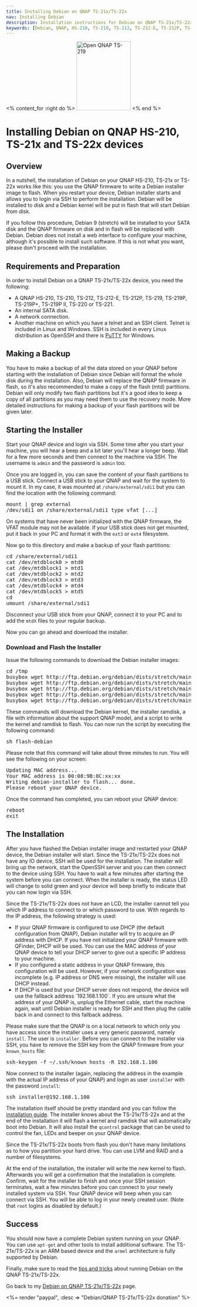 ```yaml
---
title: Installing Debian on QNAP TS-21x/TS-22x
nav: Installing Debian
description: Installation instructions for Debian on QNAP TS-21x/TS-22x
keywords: [Debian, QNAP, HS-210, TS-210, TS-212, TS-212-E, TS-212P, TS-219, TS-219P, TS-219P+, TS-220, TS-221, ARM, armel, installation]
---
```


<% content_for :right do %>
<img src = "../images/r_ts219p.jpg" class="border" alt="Open QNAP TS-219" width="148" height="188" />
<% end %>

<h1>Installing Debian on QNAP HS-210, TS-21x and TS-22x devices</h1>

<h2>Overview</h2>

In a nutshell, the installation of Debian on your QNAP HS-210, TS-21x or TS-22x works like
this: you use the QNAP firmware to write a Debian installer image to flash.
When you restart your device, Debian installer starts and allows you to
login via SSH to perform the installation.  Debian will be installed to
disk and a Debian kernel will be put in flash that will start Debian from
disk.

If you follow this procedure, Debian 9 (stretch) will be installed to
your SATA disk and the QNAP firmware on disk and in flash will be replaced
with Debian.  Debian does not install a web interface to configure your
machine, although it's possible to install such software.  If this is not
what you want, please don't proceed with the installation.

<h2>Requirements and Preparation</h2>

In order to install Debian on a QNAP TS-21x/TS-22x device, you need the following:

<ul>

<li>A QNAP HS-210, TS-210, TS-212, TS-212-E, TS-212P, TS-219, TS-219P, TS-219P+, TS-219P II, TS-220 or TS-221.</li>

<li>An internal SATA disk.</li>

<li>A network connection.</li>

<li>Another machine on which you have a telnet and an SSH client.  Telnet
is included in Linux and Windows.  SSH is included in every Linux
distribution as OpenSSH and there is <a href =
"http://www.chiark.greenend.org.uk/~sgtatham/putty/download.html">PuTTY</a>
for Windows.</li>

</ul>

<h2>Making a Backup</h2>

You have to make a backup of all the data stored on your QNAP before
starting with the installation of Debian since Debian will format the whole
disk during the installation.  Also, Debian will replace the QNAP firmware
in flash, so it's also recommended to make a copy of the flash (mtd)
partitions.  Debian will only modify two flash partitions but
it's a good idea to keep a copy of all partitions as you may need them to
use the recovery mode.  More detailed instructions for making a backup of
your flash partitions will be given later.

<h2>Starting the Installer</h2>

Start your QNAP device and login via SSH.  Some time after you start your
machine, you will hear a beep and a bit later you'll hear a longer beep.
Wait for a few more seconds and then connect to the machine via SSH.  The
username is `admin` and the password is `admin` too.

Once you are logged in, you can save the content of your flash partitions
to a USB stick.  Connect a USB stick to your QNAP and wait for the system
to mount it.  In my case, it was mounted at `/share/external/sdi1` but you
can find the location with the following command:

<div class="code">
<pre>
mount | grep external
/dev/sdi1 on /share/external/<span class="input">sdi1</span> type vfat [...]
</pre>
</div>

On systems that have never been initialized with the QNAP firmware, the
VFAT module may not be available.  If your USB stick does not get mounted,
put it back in your PC and format it with the `ext3` or `ext4` filesystem.

Now go to this directory and make a backup of your flash partitions:

<div class="code">
<pre>
cd /share/external/sdi1
cat /dev/mtdblock0 &gt; mtd0
cat /dev/mtdblock1 &gt; mtd1
cat /dev/mtdblock2 &gt; mtd2
cat /dev/mtdblock3 &gt; mtd3
cat /dev/mtdblock4 &gt; mtd4
cat /dev/mtdblock5 &gt; mtd5
cd
umount /share/external/sdi1
</pre>
</div>

Disconnect your USB stick from your QNAP, connect it to your PC and to add
the `mtdX` files to your regular backup.

Now you can go ahead and download the installer.

<h3><a id = "download">Download and Flash the Installer</a></h3>

Issue the following commands to download the Debian installer images:

<div class="code">
<pre>
cd /tmp
busybox wget http://ftp.debian.org/debian/dists/stretch/main/installer-armel/current/images/kirkwood/network-console/qnap/ts-21x/initrd
busybox wget http://ftp.debian.org/debian/dists/stretch/main/installer-armel/current/images/kirkwood/network-console/qnap/ts-21x/kernel-6281
busybox wget http://ftp.debian.org/debian/dists/stretch/main/installer-armel/current/images/kirkwood/network-console/qnap/ts-21x/kernel-6282
busybox wget http://ftp.debian.org/debian/dists/stretch/main/installer-armel/current/images/kirkwood/network-console/qnap/ts-21x/flash-debian
busybox wget http://ftp.debian.org/debian/dists/stretch/main/installer-armel/current/images/kirkwood/network-console/qnap/ts-21x/model
</pre>
</div>

These commands will download the Debian kernel, the installer ramdisk, a
file with information about the support QNAP model, and a script to write
the kernel and ramdisk to flash.  You can now run the script by executing
the following command:

<div class="code">
<pre>
sh flash-debian
</pre>
</div>

Please note that this command will take about three minutes to run.  You
will see the following on your screen:

<div class="code">
<pre>
Updating MAC address...
Your MAC address is 00:08:9B:8C:xx:xx
Writing debian-installer to flash... done.
Please reboot your QNAP device.
</pre>
</div>

Once the command has completed, you can reboot your QNAP device:

<div class="code">
<pre>
reboot
exit
</pre>
</div>

<h2><a id = "install">The Installation</a></h2>

After you have flashed the Debian installer image and restarted your QNAP
device, the Debian installer will start.  Since the TS-21x/TS-22x does not have
any IO device, SSH will be used for the installation.  The installer will
bring up the network, start the OpenSSH server and you can then connect to
the device using SSH.  You have to wait a few minutes after starting the
system before you can connect.  When the installer is ready, the status LED
will change to solid green and your device will beep briefly to indicate
that you can now login via SSH.

<a id = "net-config"></a>

Since the TS-21x/TS-22x does not have an LCD, the installer cannot tell you which
IP address to connect to or which password to use.  With regards to the IP
address, the following strategy is used:

<ul>

<li>If your QNAP firmware is configured to use DHCP (the default
configuration from QNAP), Debian installer will try to acquire an IP
address with DHCP.  If you have not initialized your QNAP firmware with
QFinder, DHCP will be used.  You can use the MAC address of your QNAP
device to tell your DHCP server to give out a specific IP address to your
machine.</li>

<li>If you configured a static address in your QNAP firmware, this
configuration will be used.  However, if your network configuration was
incomplete (e.g. IP address or DNS were missing), the installer will use
DHCP instead.</li>

<li>If DHCP is used but your DHCP server does not respond, the device will
use the fallback address `192.168.1.100`.  If you are unsure what the
address of your QNAP is, unplug the Ethernet cable, start the machine
again, wait until Debian installer is ready for SSH and then plug the cable
back in and connect to this fallback address.</li>

</ul>

Please make sure that the QNAP is on a local network to which only you
have access since the installer uses a very generic password, namely
`install`. The user is `installer`.  Before you can connect to the
installer via SSH, you have to remove the SSH key from the QNAP firmware
from your `known_hosts` file:

<div class="code">
<pre>
ssh-keygen -f ~/.ssh/known_hosts -R <span class="input">192.168.1.100</span>
</pre>
</div>

Now connect to the installer (again, replacing the address in the
example with the actual IP address of your QNAP) and login as user
`installer` with the password `install`:

<div class="code">
<pre>
ssh installer@<span class="input">192.168.1.100</span>
</pre>
</div>

The installation itself should be pretty standard and you can follow the <a
href = "http://www.debian.org/releases/stretch/armel/">installation
guide</a>.  The installer knows about the TS-21x/TS-22x and at the end of the
installation it will flash a kernel and ramdisk that will automatically
boot into Debian.  It will also install the `qcontrol` package that can be
used to control the fan, LEDs and beeper on your QNAP device.

Since the TS-21x/TS-22x boots from flash you don't have many limitations as to how
you partition your hard drive.  You can use LVM and RAID and a number of
filesystems.

At the end of the installation, the installer will write the new kernel to
flash.  Afterwards you will get a confirmation that the installation is
complete.  Confirm, wait for the installer to finish and once your SSH
session terminates, wait a few minutes before you can connect to your newly
installed system via SSH.  Your QNAP device will beep when you can connect via
SSH.  You will be able to log in your newly created user.  (Note that
`root` logins as disabled by default.)

<h2>Success</h2>

You should now have a complete Debian system running on your QNAP.  You can
use `apt-get` and other tools to install additional software.  The
TS-21x/TS-22x is an ARM based device and the `armel` architecture is fully
supported by Debian.

Finally, make sure to read the <a href = "../tips/">tips and tricks</a>
about running Debian on the QNAP TS-21x/TS-22x.

Go back to my <a href = "..">Debian on QNAP TS-21x/TS-22x</a> page.

<%= render "paypal", :desc => "Debian/QNAP TS-21x/TS-22x donation" %>

